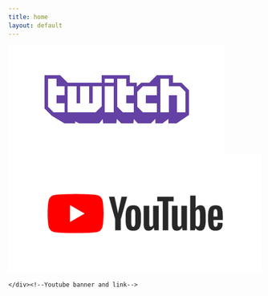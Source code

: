 ```yaml
---
title: home
layout: default
---
```


<section class="banner">
    <div class="banner-box1">
        <a href="https://twitch.tv/bamtoliya">
            <img src="assets\img\Twitch_Purple_RGB.gif" />
        </a>
    </div><!--Twitch banner and link-->
    <div class="banner-box2">
        <a href="https://www.youtube.com/channel/UCxLKxVXG1lG3YLZTctRybng">
            <img src="assets\img\Youtube-Banner.gif" />
        </a>

    </div><!--Youtube banner and link-->
</section>